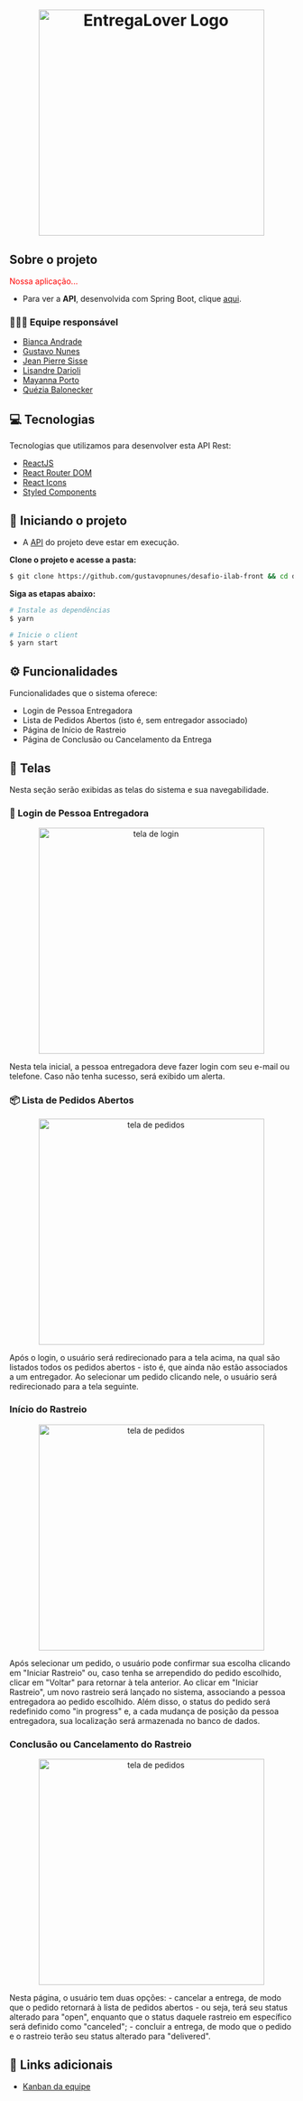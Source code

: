 <h1 align="center">
  <img src="https://i.imgur.com/pnrj6LW.png" title="EntregaLover Logo" width="400" />
</h1>

## Sobre o projeto

<p style="color: red;">Nossa aplicação...</p>

+ Para ver a **API**, desenvolvida com Spring Boot, clique [aqui](https://github.com/gustavopnunes/desafio-ilab-back).</br>

### 👩🏽‍💻 Equipe responsável
- [Bianca Andrade](https://github.com/biancaandradee)
- [Gustavo Nunes](https://github.com/gustavopnunes)
- [Jean Pierre Sisse](https://github.com/JeanSisse)
- [Lisandre Darioli](https://github.com/lisdrl)
- [Mayanna Porto](https://github.com/mayannap)
- [Quézia Balonecker](https://github.com/queziabalonecker)

## 💻 Tecnologias

Tecnologias que utilizamos para desenvolver esta API Rest:

- [ReactJS](https://reactjs.org/)
- [React Router DOM](https://reacttraining.com/react-router/)
- [React Icons](https://react-icons.github.io/react-icons/)
- [Styled Components](https://styled-components.com/)

## 🏁 Iniciando o projeto

- A [API](https://github.com/gustavopnunes/desafio-ilab-back) do projeto deve estar em execução.

**Clone o projeto e acesse a pasta:**

```bash
$ git clone https://github.com/gustavopnunes/desafio-ilab-front && cd desafio-ilab-front
```

**Siga as etapas abaixo:**

```bash
# Instale as dependências
$ yarn

# Inicie o client
$ yarn start
```
## ⚙️ Funcionalidades
Funcionalidades que o sistema oferece:
- Login de Pessoa Entregadora
- Lista de Pedidos Abertos (isto é, sem entregador associado)
- Página de Início de Rastreio
- Página de Conclusão ou Cancelamento da Entrega
	
## 📱 Telas 

Nesta seção serão exibidas as telas do sistema e sua navegabilidade.

### 🔑️ Login de Pessoa Entregadora
<p align="center">
<img src="https://i.imgur.com/VNvK0cU.png" title="tela de login" width="400" />
</p>
Nesta tela inicial, a pessoa entregadora deve fazer login com seu e-mail ou telefone. Caso não tenha sucesso, será exibido um alerta.

### 📦 Lista de Pedidos Abertos
<p align="center">
<img src="https://i.imgur.com/4auW9pu.png" title="tela de pedidos" width="400" />
</p>
Após o login, o usuário será redirecionado para a tela acima, na qual são listados todos os pedidos abertos - isto é, que ainda não estão associados a um entregador. Ao selecionar um pedido clicando nele, o usuário será redirecionado para a tela seguinte.

### Início do Rastreio
<p align="center">
<img src="https://i.imgur.com/er4mBAm.png" title="tela de pedidos" width="400" />
</p>
Após selecionar um pedido, o usuário pode confirmar sua escolha clicando em "Iniciar Rastreio" ou, caso tenha se arrependido do pedido escolhido, clicar em "Voltar" para retornar à tela anterior. 
Ao clicar em "Iniciar Rastreio", um novo rastreio será lançado no sistema, associando a pessoa entregadora ao pedido escolhido. Além disso, o status do pedido será redefinido como "in progress" e, a cada mudança de posição da pessoa entregadora, sua localização será armazenada no banco de dados.

### Conclusão ou Cancelamento do Rastreio
<p align="center">
<img src="https://i.imgur.com/ohUzjgI.png" title="tela de pedidos" width="400" />
</p>
Nesta página, o usuário tem duas opções:
- cancelar a entrega, de modo que o pedido retornará à lista de pedidos abertos - ou seja, terá seu status alterado para "open", enquanto que o status daquele rastreio em específico será definido como "canceled";
- concluir a entrega, de modo que o pedido e o rastreio terão seu status alterado para "delivered".

## 🔗 Links adicionais
- [Kanban da equipe](https://sharing.clickup.com/31041916/b/h/xkabw-103/afe7965c2387ca4)
